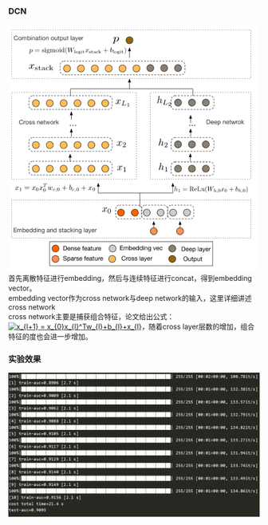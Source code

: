 ### DCN
![](https://github.com/wangru8080/Deep_CTR/blob/master/picture/DCN.png)  
首先离散特征进行embedding，然后与连续特征进行concat，得到embedding vector。  
embedding vector作为cross network与deep network的输入，这里详细讲述cross network  
cross network主要是捕获组合特征，论文给出公式：<a href="https://www.codecogs.com/eqnedit.php?latex=x_{l&plus;1}&space;=&space;x_{0}x_{l}^Tw_{l}&plus;b_{l}&plus;x_{l}" target="_blank"><img src="https://latex.codecogs.com/gif.latex?x_{l&plus;1}&space;=&space;x_{0}x_{l}^Tw_{l}&plus;b_{l}&plus;x_{l}" title="x_{l+1} = x_{0}x_{l}^Tw_{l}+b_{l}+x_{l}" /></a>，随着cross layer层数的增加，组合特征的度也会进一步增加。

### 实验效果
![](https://github.com/wangru8080/Deep_CTR/blob/master/picture/DCN_result.png)
